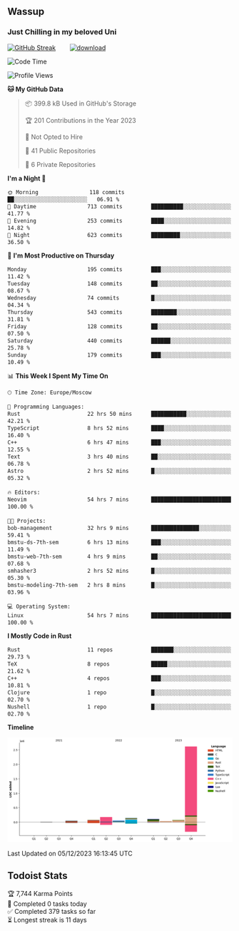 ## Wassup 
### Just Chilling in my beloved Uni 

<!--
-->

[![GitHub Streak](http://github-readme-streak-stats.herokuapp.com?user=archeoss&theme=shades-of-purple&hide_border=true&date_format=j%20M%5B%20Y%5D)](https://git.io/streak-stats)&nbsp;&nbsp;&nbsp;&nbsp;&nbsp;&nbsp;&nbsp;&nbsp;[![download](https://user-images.githubusercontent.com/68448737/147796309-d8b65b1d-4dde-40d9-b03a-2b42aaa6cd43.jpeg)
](http://bmstu.ru/)

<!--START_SECTION:waka-->
![Code Time](http://img.shields.io/badge/Code%20Time-2%2C187%20hrs%207%20mins-blue)

![Profile Views](http://img.shields.io/badge/Profile%20Views-0-blue)

**🐱 My GitHub Data** 

> 📦 399.8 kB Used in GitHub's Storage 
 > 
> 🏆 201 Contributions in the Year 2023
 > 
> 🚫 Not Opted to Hire
 > 
> 📜 41 Public Repositories 
 > 
> 🔑 6 Private Repositories 
 > 
**I'm a Night 🦉** 

```text
🌞 Morning                118 commits         ██░░░░░░░░░░░░░░░░░░░░░░░   06.91 % 
🌆 Daytime                713 commits         ██████████░░░░░░░░░░░░░░░   41.77 % 
🌃 Evening                253 commits         ████░░░░░░░░░░░░░░░░░░░░░   14.82 % 
🌙 Night                  623 commits         █████████░░░░░░░░░░░░░░░░   36.50 % 
```
📅 **I'm Most Productive on Thursday** 

```text
Monday                   195 commits         ███░░░░░░░░░░░░░░░░░░░░░░   11.42 % 
Tuesday                  148 commits         ██░░░░░░░░░░░░░░░░░░░░░░░   08.67 % 
Wednesday                74 commits          █░░░░░░░░░░░░░░░░░░░░░░░░   04.34 % 
Thursday                 543 commits         ████████░░░░░░░░░░░░░░░░░   31.81 % 
Friday                   128 commits         ██░░░░░░░░░░░░░░░░░░░░░░░   07.50 % 
Saturday                 440 commits         ██████░░░░░░░░░░░░░░░░░░░   25.78 % 
Sunday                   179 commits         ███░░░░░░░░░░░░░░░░░░░░░░   10.49 % 
```


📊 **This Week I Spent My Time On** 

```text
🕑︎ Time Zone: Europe/Moscow

💬 Programming Languages: 
Rust                     22 hrs 50 mins      ███████████░░░░░░░░░░░░░░   42.21 % 
TypeScript               8 hrs 52 mins       ████░░░░░░░░░░░░░░░░░░░░░   16.40 % 
C++                      6 hrs 47 mins       ███░░░░░░░░░░░░░░░░░░░░░░   12.55 % 
Text                     3 hrs 40 mins       ██░░░░░░░░░░░░░░░░░░░░░░░   06.78 % 
Astro                    2 hrs 52 mins       █░░░░░░░░░░░░░░░░░░░░░░░░   05.32 % 

🔥 Editors: 
Neovim                   54 hrs 7 mins       █████████████████████████   100.00 % 

🐱‍💻 Projects: 
bob-management           32 hrs 9 mins       ███████████████░░░░░░░░░░   59.41 % 
bmstu-ds-7th-sem         6 hrs 13 mins       ███░░░░░░░░░░░░░░░░░░░░░░   11.49 % 
bmstu-web-7th-sem        4 hrs 9 mins        ██░░░░░░░░░░░░░░░░░░░░░░░   07.68 % 
smhasher3                2 hrs 52 mins       █░░░░░░░░░░░░░░░░░░░░░░░░   05.30 % 
bmstu-modeling-7th-sem   2 hrs 8 mins        █░░░░░░░░░░░░░░░░░░░░░░░░   03.96 % 

💻 Operating System: 
Linux                    54 hrs 7 mins       █████████████████████████   100.00 % 
```

**I Mostly Code in Rust** 

```text
Rust                     11 repos            ███████░░░░░░░░░░░░░░░░░░   29.73 % 
TeX                      8 repos             █████░░░░░░░░░░░░░░░░░░░░   21.62 % 
C++                      4 repos             ███░░░░░░░░░░░░░░░░░░░░░░   10.81 % 
Clojure                  1 repo              █░░░░░░░░░░░░░░░░░░░░░░░░   02.70 % 
Nushell                  1 repo              █░░░░░░░░░░░░░░░░░░░░░░░░   02.70 % 
```



**Timeline**

![Lines of Code chart](https://raw.githubusercontent.com/archeoss/archeoss/master/assets/bar_graph.png)


 Last Updated on 05/12/2023 16:13:45 UTC
<!--END_SECTION:waka-->

## Todoist Stats

<!-- TODO-IST:START -->
🏆  7,744 Karma Points           
🌸  Completed 0 tasks today           
✅  Completed 379 tasks so far           
⏳  Longest streak is 11 days
<!-- TODO-IST:END -->
